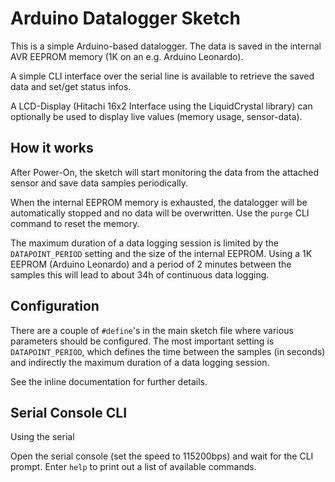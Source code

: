 Arduino Datalogger Sketch
=========================

This is a simple Arduino-based datalogger. The data is saved in the
internal AVR EEPROM memory (1K on an e.g. Arduino Leonardo).

A simple CLI interface over the serial line is available to retrieve
the saved data and set/get status infos.

A LCD-Display (Hitachi 16x2 Interface using the LiquidCrystal library)
can optionally be used to display live values (memory usage,
sensor-data).

How it works
------------

After Power-On, the sketch will start monitoring the data from the
attached sensor and save data samples periodically.

When the internal EEPROM memory is exhausted, the datalogger will be
automatically stopped and no data will be overwritten. Use the
`purge` CLI command to reset the memory.

The maximum duration of a data logging session is limited by the
`DATAPOINT_PERIOD` setting and the size of the internal EEPROM. Using
a 1K EEPROM (Arduino Leonardo) and a period of 2 minutes between the
samples this will lead to about 34h of continuous data logging.

Configuration
-------------

There are a couple of `#define`'s in the main sketch file where
various parameters should be configured. The most important setting is
`DATAPOINT_PERIOD`, which defines the time between the samples (in
seconds) and indirectly the maximum duration of a data logging session.

See the inline documentation for further details.

Serial Console CLI
------------------

Using the serial

Open the serial console (set the speed to 115200bps) and wait for the
CLI prompt. Enter `help` to print out a list of available commands.
